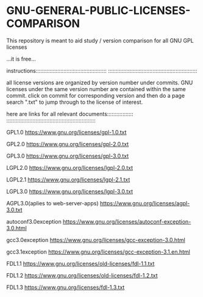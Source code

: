 # GNU-GENERAL-PUBLIC-LICENSES-COMPARISON
This repository is meant to aid study / version comparison for all GNU GPL licenses

...it is free...

instructions::::::::::::::::::::::::::::::::::::::::::::::
::::::::::::::::::::::::::::::::::::::::::::::::::::::::::

all license versions are organized by version number under commits. GNU licenses under the same version number are contained within the same commit. click on commit for corresponding version and then do a page search ".txt" to jump through to the license of interest.


here are links for all relevant documents:::::::::::::::::
::::::::::::::::::::::::::::::::::::::::::::::::::::::::::

GPL1.0
https://www.gnu.org/licenses/gpl-1.0.txt

GPL2.0
https://www.gnu.org/licenses/gpl-2.0.txt
		
GPL3.0
https://www.gnu.org/licenses/gpl-3.0.txt			


LGPL2.0
https://www.gnu.org/licenses/lgpl-2.0.txt

LGPL2.1
https://www.gnu.org/licenses/lgpl-2.1.txt

LGPL3.0
https://www.gnu.org/licenses/lgpl-3.0.txt


AGPL3.0(aplies to web-server-apps)
https://www.gnu.org/licenses/agpl-3.0.txt


autoconf3.0exception
https://www.gnu.org/licenses/autoconf-exception-3.0.html


gcc3.0exception
https://www.gnu.org/licenses/gcc-exception-3.0.html

gcc3.1exception
https://www.gnu.org/licenses/gcc-exception-3.1.en.html


FDL1.1
https://www.gnu.org/licenses/old-licenses/fdl-1.1.txt

FDL1.2
https://www.gnu.org/licenses/old-licenses/fdl-1.2.txt

FDL1.3
https://www.gnu.org/licenses/fdl-1.3.txt
